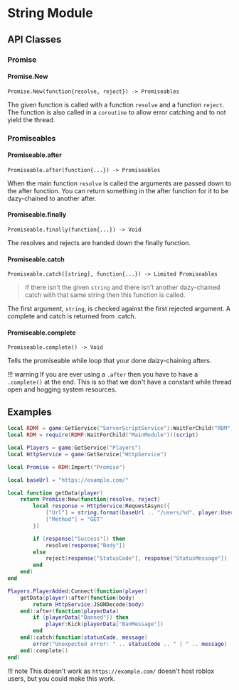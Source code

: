 # String Module

## API Classes

### Promise

#### Promise.New

```
Promise.New(function{resolve, reject}) -> Promiseables
```

The given function is called with a function ``resolve`` and a function ``reject``.
The function is also called in a ``coroutine`` to allow error catching and to not yield the thread.

### Promiseables

#### Promiseable.after

```
Promiseable.after(function{...}) -> Promiseables
```

When the main function ``resolve`` is called the arguments are passed down to the after function. 
You can return something in the after function for it to be dazy-chained to another after.

#### Promiseable.finally

```
Promiseable.finally(function{...}) -> Void
```

The resolves and rejects are handed down the finally function.

#### Promiseable.catch

```
Promiseable.catch([string], function{...}) -> Limited Promiseables
```

> If there isn't the given ``string`` and there isn't another dazy-chained catch with that same string then this function is called.

The first argument, ``string``, is checked against the first rejected argument. A complete and catch is returned from .catch.

#### Promiseable.complete

```
Promiseable.complete() -> Void
```

Tells the promiseable while loop that your done daizy-chaining afters.

!!! warning
	If you are ever using a ``.after`` then you have to have a ``.complete()`` at the end. 
	This is so that we don't have a constant while thread open and hogging system resources.

## Examples

```lua
local RDMF = game:GetService("ServerScriptService"):WaitForChild("RDM")
local RDM = require(RDMF:WaitForChild("MainModule"))(script)

local Players = game:GetService("Players")
local HttpService = game:GetService("HttpService")

local Promise = RDM:Import("Promise")

local baseUrl = "https://example.com/"

local function getData(player)
	return Promise:New(function(resolve, reject)
		local response = HttpService:RequestAsync({
			["Url"] = string.format(baseUrl .. "/users/%d", player.UserId),
			["Method"] = "GET"
		})

		if (response["Success"]) then
			resolve(response["Body"])
		else
			reject(response["StatusCode"], response["StatusMessage"])
		end
	end)
end

Players.PlayerAdded:Connect(function(player)
	getData(player):after(function(body)
		return HttpService:JSONDecode(body)
	end):after(function(playerData)
		if (playerData["Banned"]) then
			player:Kick(playerData["BanMessage"])
		end
	end):catch(function(statusCode, message)
		error("Unexpected error: " .. statusCode .. " | " .. message)
	end):complete()
end)
```

!!! note
	This doesn't work as `https://example.com/` doesn't host roblox users, but you could make this work.